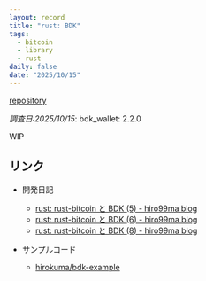 ```yaml
---
layout: record
title: "rust: BDK"
tags:
  - bitcoin
  - library
  - rust
daily: false
date: "2025/10/15"
---
```


[repository](https://github.com/bitcoindevkit/bdk)

_調査日:2025/10/15_: bdk_wallet: 2.2.0

WIP

## リンク

* 開発日記
  * [rust: rust-bitcoin と BDK (5) - hiro99ma blog](https://blog.hirokuma.work/2025/09/20250923-rst.html)
  * [rust: rust-bitcoin と BDK (6) - hiro99ma blog](https://blog.hirokuma.work/2025/10/20251002-rst.html)
  * [rust: rust-bitcoin と BDK (8) - hiro99ma blog](https://blog.hirokuma.work/2025/10/20251005-rst.html)

* サンプルコード
  * [hirokuma/bdk-example](https://github.com/hirokuma/bdk-example)
